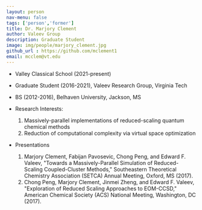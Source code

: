```yaml
---
layout: person
nav-menu: false 
tags: ['person','former']
title: Dr. Marjory Clement 
author: Valeev Group 
description: Graduate Student 
image: img/people/marjory_clement.jpg
github_url : https://github.com/mclement1
email: mcclem@vt.edu
---
```

- Valley Classical School (2021-present)
- Graduate Student (2016-2021), Valeev Research Group, Virginia Tech
- BS (2012-2016), Belhaven University, Jackson, MS

- Research Interests:
  1. Massively-parallel implementations of reduced-scaling quantum chemical methods
  2. Reduction of computational complexity via virtual space optimization


- Presentations
  1. Marjory Clement, Fabijan Pavosevic, Chong Peng, and Edward F. Valeev,
     "Towards a Massively-Parallel Simulation of Reduced-Scaling
     Coupled-Cluster Methods," Southeastern Theoretical Chemistry
     Association (SETCA) Annual Meeting, Oxford, MS (2017).
  2. Chong Peng, Marjory Clement, Jinmei Zheng, and Edward F. Valeev,
     "Exploration of Reduced Scaling Approaches to EOM-CCSD," American
     Chemical Society (ACS) National Meeting, Washington, DC (2017).

